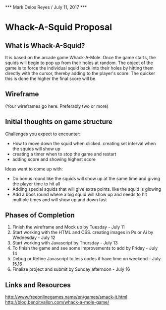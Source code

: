 *** Mark Delos Reyes / July 11, 2017 ***

# Whack-A-Squid Proposal

## What is Whack-A-Squid?

It is based on the arcade game Whack-A-Mole. Once the game starts, the squids will begin to pop up from their holes at random. The object of the game is to force the individual squid back into their holes by hitting them directly with the cursor, thereby adding to the player's score. The quicker this is done the higher the final score will be.

## Wireframe

(Your wireframes go here. Preferably two or more)

## Initial thoughts on game structure

Challenges you expect to encounter:
- How to move down the squid when clicked. creating set interval when the squids will show up
- creating a timer when to stop the game and restart
- adding score and showing highest score

Ideas want to come up with:
- Do bonus round like the squids will show up at the same time and giving the player time to hit all
- Adding special squids that will give extra points. like the squid is glowing 
- Add a boss round where a big squid will show up and needs to hit multiple times and will show up and down fast

## Phases of Completion

1. Finish the wireframe and Mock up by Tuesday - July 11
2. Start working with the HTML and CSS. creating images in Ps or Ai by Wednesday - July 12
3. Start working with Javascript by Thursday - July 13
4. To finish the game and see some improvements to add by Friday - July 14
5. Debug or Refine Javascript to less codes if have time on weekend - July 15,16
6. Finalize project and submit by Sunday afternoon - July 16

## Links and Resources

http://www.freeonlinegames.name/en/games/smack-it.html
http://blog.benoitvallon.com/whack-a-mole-game/
